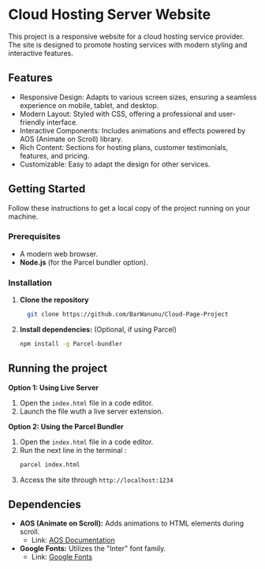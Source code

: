 # Cloud Hosting Server Website
This project is a responsive website for a cloud hosting service provider. The site is designed to promote hosting services with modern styling and interactive features.

## Features
* Responsive Design: Adapts to various screen sizes, ensuring a seamless experience on mobile, tablet, and desktop.
* Modern Layout: Styled with CSS, offering a professional and user-friendly interface.
* Interactive Components: Includes animations and effects powered by AOS (Animate on Scroll) library.
* Rich Content: Sections for hosting plans, customer testimonials, features, and pricing.
* Customizable: Easy to adapt the design for other services.

## Getting Started
Follow these instructions to get a local copy of the project running on your machine.
### Prerequisites
* A modern web browser.
* **Node.js** (for the Parcel bundler option).

### Installation
1. **Clone the repository**
   ```bash
     git clone https://github.com/BarWanunu/Cloud-Page-Project
   ```
2. **Install dependencies:** (Optional, if using Parcel)
   ```bash
   npm install -g Parcel-bundler
   ```

## Running the project
**Option 1: Using Live Server**
1. Open the `index.html` file in a code editor.
2. Launch the file wuth a live server extension.

**Option 2: Using the Parcel Bundler**
1. Open the `index.html` file in a code editor.
2. Run the next line in the terminal :
   ```bash
   parcel index.html
   ```
3. Access the site through `http://localhost:1234`

## Dependencies
* **AOS (Animate on Scroll):** Adds animations to HTML elements during scroll.
    * Link: [AOS Documentation](https://michalsnik.github.io/aos/)
* **Google Fonts:** Utilizes the "Inter" font family.
    *   Link: [Google Fonts](https://fonts.google.com/)
